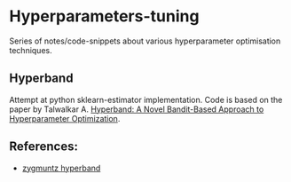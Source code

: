 # Hyperparameters-tuning
Series of notes/code-snippets about various hyperparameter optimisation techniques.

## Hyperband
Attempt at python sklearn-estimator implementation.
Code is based on the paper by Talwalkar A. [Hyperband: A Novel Bandit-Based Approach to Hyperparameter Optimization](https://arxiv.org/abs/1603.06560).

## References:
* [zygmuntz hyperband](https://github.com/zygmuntz/hyperband0)